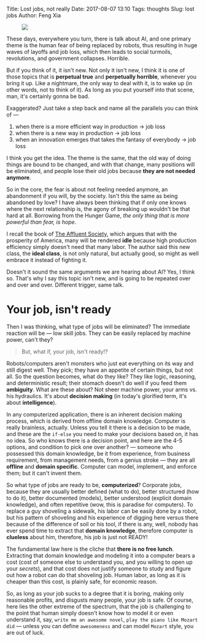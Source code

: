 Title: Lost jobs, not really
Date: 2017-08-07 13:10
Tags: thoughts
Slug: lost jobs
Author: Feng Xia

<figure class="col l6 m6 s12">
  <img src="{{SITEURL}}/images/robot%20replace%20human.jpg"/>
</figure>

These days, everywhere you turn, there is talk about AI, and one
primary theme is the human fear of being replaced by robots, thus
resulting in huge waves of layoffs and job loss, which then leads to
social turmoils, revolutions, and government collapses. Horrible.

But if you think of it, it isn't new. Not only it isn't new, I think
it is one of those topics that is **perpetual true** and **perpetually
horrible**, whenever you bring it up. Like a nightmare, the only way
to deal with it, is to wake up (in other words, not to think of
it). As long as you put yourself into that scene, man, it's certainly
gonna be bad.

Exaggerated? Just take a step back and name all the parallels you can
think of &mdash; 

1. when there is a more efficient way in production &rarr; job loss
2. when there is a new way in production &rarr; job loss
3. when an innovation emerges that takes the fantasy of everybody
   &rarr; job loss

I think you get the idea. The theme is the same, that the old way of
doing things are bound to be changed, and with that change, many
positions will be eliminated, and people lose their old jobs because
**they are not needed anymore**.

So in the core, the fear is about not feeling needed anymore, an
abandonment if you will, by the society. Isn't this the same as being
abandoned by love? I have always been thinking that if only one knows
where the next relationship is, the agony of breaking up wouldn't be
that hard at all. Borrowing from the Hunger Game, _the only thing that
is more powerful than fear, is hope_.

I recall the book of [The Affluent Society][1], which argues that with
the prosperity of America, many will be rendered **idle** because high
production efficiency simply doesn't need that many labor. The author
said this new class, the **ideal class**, is not only natural, but
actually good, so might as well embrace it instead of fighting it.

[1]: https://www.amazon.com/Affluent-Society-John-Kenneth-Galbraith/dp/0395925002

Doesn't it sound the same arguments we are hearing about AI? Yes, I
think so. That's why I say this topic isn't new, and is going to be
repeated over and over and over. Different trigger, same talk.

# Your job, isn't ready

Then I was thinking, what type of jobs will be eliminated? The
immediate reaction will be &mdash; low skill jobs. They can be easily
replaced by machine power, can't they? 

> But, what if, your job, isn't ready!?

Robots/computers aren't monsters who just eat everything on its way
and still digest well. They pick; they have an appetite of certain
things, but not all.  So the question becomes, what do they like?
They like logic, reasoning, and deterministic result; their stomach
doesn't do well if you feed them **ambiguity**. What are these about?
Not sheer machine power, your arms vs. his hydraulics. It's about
**decision making** (in today's glorified term, it's about **intelligence**).

In any computerized application, there is an
inherent decision making process, which is derived from offline domain
knowledge. Computer is really brainless, actually. Unless you tell it
there is a decision to be made, and these are the `if-else` you need
to make your decisions based on, it has no idea. So who knows there is
a decision point, and here are the 4-5 options, and condition to pick
one over another? &mdash; someone who possessed this domain
knowledge, be it from experience, from business requirement, from
management needs, from a genius stroke &mdash; they are all
**offline** and **domain specific**. <span class="myhighlight">
Computer can model, implement,
and enforce them; but it can't invent them</span>.

So what type of jobs are ready to be, **computerized**? Corporate
jobs, because they are usually better defined (what to do), better
structured (how to do it), better documented (models), better
understood (explicit domain knowledge), and often repetitive (wow, 
this is paradise for computers). To replace a guy shoveling a
sidewalk, his labor can be easily done by a robot, but his pattern of
shoveling and his experience of digging here versus there because of
the difference of soil or his tool, if there is any, well, 
nobody has ever spend time
to extract that **domain knowledge**, therefore computer is
**clueless** about him, therefore, his job is just not READY!

The fundamental law here is the cliche that **there is no free
lunch**. Extracting that domain knowledge and modeling it into a
computer bears a cost (cost of someone else to understand you, and you
willing to open up your _secrets_), and that cost does not justify
someone to study and figure out how a robot can do that shoveling
job. Human labor, as long as it is cheaper than this cost, is plainly
safe, for economic reason.

So, as long as your job sucks to a degree that it is boring, making
only reasonable profits, and disgusts many people, your job is safe.
Of course, here lies the other extreme of the spectrum, that the job
is challenging to the point that human simply doesn't know how to
model it or even understand it, say, `write me an awesome novel`,
`play the piano like Mozart did` &mdash; unless you can define
`awesomeness` and can model `Mozart` style, you are out of luck.
